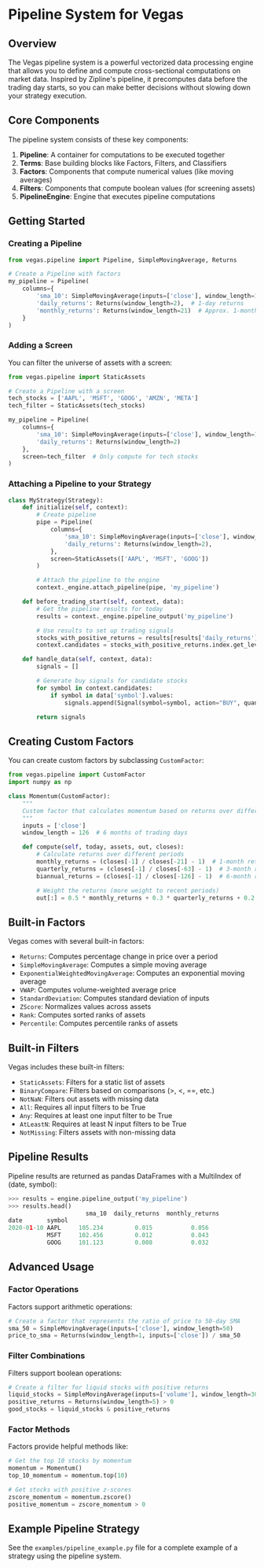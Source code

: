 # Pipeline System for Vegas

## Overview

The Vegas pipeline system is a powerful vectorized data processing engine that allows you to define and compute cross-sectional computations on market data. Inspired by Zipline's pipeline, it precomputes data before the trading day starts, so you can make better decisions without slowing down your strategy execution.

## Core Components

The pipeline system consists of these key components:

1. **Pipeline**: A container for computations to be executed together
2. **Terms**: Base building blocks like Factors, Filters, and Classifiers
3. **Factors**: Components that compute numerical values (like moving averages)
4. **Filters**: Components that compute boolean values (for screening assets)
5. **PipelineEngine**: Engine that executes pipeline computations

## Getting Started

### Creating a Pipeline

```python
from vegas.pipeline import Pipeline, SimpleMovingAverage, Returns

# Create a Pipeline with factors
my_pipeline = Pipeline(
    columns={
        'sma_10': SimpleMovingAverage(inputs=['close'], window_length=10),
        'daily_returns': Returns(window_length=2),  # 1-day returns
        'monthly_returns': Returns(window_length=21)  # Approx. 1-month returns
    }
)
```

### Adding a Screen

You can filter the universe of assets with a screen:

```python
from vegas.pipeline import StaticAssets

# Create a Pipeline with a screen
tech_stocks = ['AAPL', 'MSFT', 'GOOG', 'AMZN', 'META']
tech_filter = StaticAssets(tech_stocks)

my_pipeline = Pipeline(
    columns={
        'sma_10': SimpleMovingAverage(inputs=['close'], window_length=10),
        'daily_returns': Returns(window_length=2)
    },
    screen=tech_filter  # Only compute for tech stocks
)
```

### Attaching a Pipeline to your Strategy

```python
class MyStrategy(Strategy):
    def initialize(self, context):
        # Create pipeline
        pipe = Pipeline(
            columns={
                'sma_10': SimpleMovingAverage(inputs=['close'], window_length=10),
                'daily_returns': Returns(window_length=2),
            },
            screen=StaticAssets(['AAPL', 'MSFT', 'GOOG'])
        )

        # Attach the pipeline to the engine
        context._engine.attach_pipeline(pipe, 'my_pipeline')

    def before_trading_start(self, context, data):
        # Get the pipeline results for today
        results = context._engine.pipeline_output('my_pipeline')

        # Use results to set up trading signals
        stocks_with_positive_returns = results[results['daily_returns'] > 0]
        context.candidates = stocks_with_positive_returns.index.get_level_values('symbol').tolist()

    def handle_data(self, context, data):
        signals = []

        # Generate buy signals for candidate stocks
        for symbol in context.candidates:
            if symbol in data['symbol'].values:
                signals.append(Signal(symbol=symbol, action="BUY", quantity=10))

        return signals
```

## Creating Custom Factors

You can create custom factors by subclassing `CustomFactor`:

```python
from vegas.pipeline import CustomFactor
import numpy as np

class Momentum(CustomFactor):
    """
    Custom factor that calculates momentum based on returns over different periods.
    """
    inputs = ['close']
    window_length = 126  # 6 months of trading days

    def compute(self, today, assets, out, closes):
        # Calculate returns over different periods
        monthly_returns = (closes[-1] / closes[-21] - 1)  # 1-month return
        quarterly_returns = (closes[-1] / closes[-63] - 1)  # 3-month return
        biannual_returns = (closes[-1] / closes[-126] - 1)  # 6-month return

        # Weight the returns (more weight to recent periods)
        out[:] = 0.5 * monthly_returns + 0.3 * quarterly_returns + 0.2 * biannual_returns
```

## Built-in Factors

Vegas comes with several built-in factors:

- `Returns`: Computes percentage change in price over a period
- `SimpleMovingAverage`: Computes a simple moving average
- `ExponentialWeightedMovingAverage`: Computes an exponential moving average
- `VWAP`: Computes volume-weighted average price
- `StandardDeviation`: Computes standard deviation of inputs
- `ZScore`: Normalizes values across assets
- `Rank`: Computes sorted ranks of assets
- `Percentile`: Computes percentile ranks of assets

## Built-in Filters

Vegas includes these built-in filters:

- `StaticAssets`: Filters for a static list of assets
- `BinaryCompare`: Filters based on comparisons (>, <, ==, etc.)
- `NotNaN`: Filters out assets with missing data
- `All`: Requires all input filters to be True
- `Any`: Requires at least one input filter to be True
- `AtLeastN`: Requires at least N input filters to be True
- `NotMissing`: Filters assets with non-missing data

## Pipeline Results

Pipeline results are returned as pandas DataFrames with a MultiIndex of (date, symbol):

```python
>>> results = engine.pipeline_output('my_pipeline')
>>> results.head()
                      sma_10  daily_returns  monthly_returns
date       symbol
2020-01-10 AAPL     105.234         0.015           0.056
           MSFT     102.456         0.012           0.043
           GOOG     101.123         0.008           0.032
```

## Advanced Usage

### Factor Operations

Factors support arithmetic operations:

```python
# Create a factor that represents the ratio of price to 50-day SMA
sma_50 = SimpleMovingAverage(inputs=['close'], window_length=50)
price_to_sma = Returns(window_length=1, inputs=['close']) / sma_50
```

### Filter Combinations

Filters support boolean operations:

```python
# Create a filter for liquid stocks with positive returns
liquid_stocks = SimpleMovingAverage(inputs=['volume'], window_length=30) > 100000
positive_returns = Returns(window_length=5) > 0
good_stocks = liquid_stocks & positive_returns
```

### Factor Methods

Factors provide helpful methods like:

```python
# Get the top 10 stocks by momentum
momentum = Momentum()
top_10_momentum = momentum.top(10)

# Get stocks with positive z-scores
zscore_momentum = momentum.zscore()
positive_momentum = zscore_momentum > 0
```

## Example Pipeline Strategy

See the `examples/pipeline_example.py` file for a complete example of a strategy using the pipeline system.
